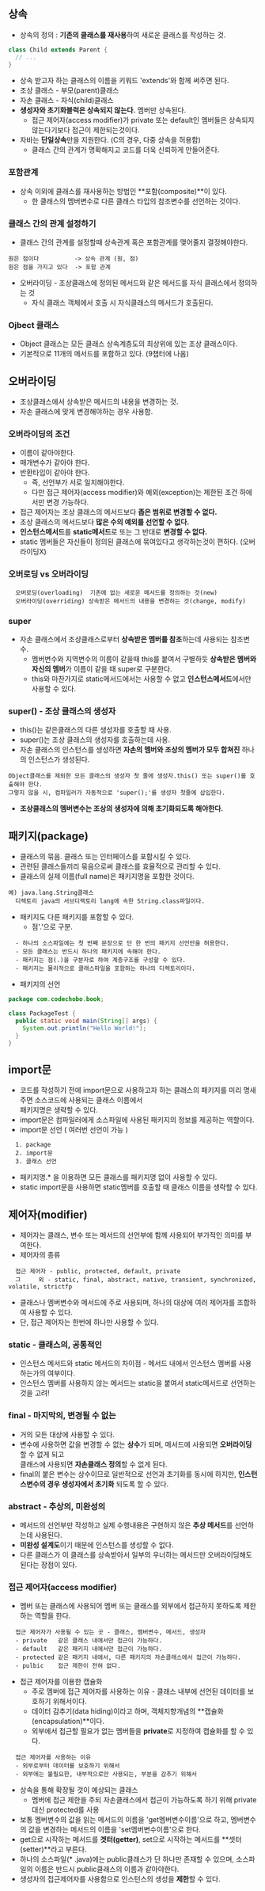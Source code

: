 ## 상속
* 상속의 정의 : **기존의 클래스를 재사용**하여 새로운 클래스를 작성하는 것.
```java
class Child extends Parent {
  // ...
}
```
* 상속 받고자 하는 클래스의 이름을 키워드 'extends'와 함께 써주면 된다.
* 조상 클래스 - 부모(parent)클래스
* 자손 클래스 - 자식(child)클래스
* **생성자와 초기화블럭은 상속되지 않는다.** 멤버만 상속된다.
  * 접근 제어자(access modifier)가 private 또는 default인 멤버들은 상속되지 않는다기보다 접근이 제한되는것이다.
* 자바는 **단일상속**만을 지원한다. (C의 경우, 다중 상속을 허용함)
  * 클래스 간의 관계가 명확해지고 코드를 더욱 신뢰하게 만들어준다.

### 포함관계
* 상속 이외에 클래스를 재사용하는 방법인 **포함(composite)**이 있다.
  * 한 클래스의 멤버변수로 다른 클래스 타입의 참조변수를 선언하는 것이다.

### 클래스 간의 관계 설정하기
* 클래스 간의 관계를 설정할때 상속관계 혹은 포함관계를 맺어줄지 결정해야한다.
```
원은 점이다          -> 상속 관계 (원, 점)
원은 점을 가지고 있다  -> 포함 관계
```
* 오버라이딩 - 조상클래스에 정의된 메서드와 같은 메서드를 자식 클래스에서 정의하는 것
  * 자식 클래스 객체에서 호출 시 자식클래스의 메서드가 호출된다.

### Ojbect 클래스
* Object 클래스는 모든 클래스 상속계층도의 최상위에 있는 조상 클래스이다.
* 기본적으로 11개의 메서드를 포함하고 있다. (9챕터에 나옴)

## 오버라이딩
* 조상클래스에서 상속받은 메서드의 내용을 변경하는 것.
* 자손 클래스에 맞게 변경해야하는 경우 사용함.

### 오버라이딩의 조건
* 이름이 같아야한다.
* 매개변수가 같아야 한다.
* 반환타입이 같아야 한다.
  * 즉, 선언부가 서로 일치해야한다.
  * 다만 접근 제어자(access modifier)와 예외(exception)는 제한된 조건 하에서만 변경 가능하다.
* 접근 제어자는 조상 클래스의 메서드보다 **좁은 범위로 변경할 수 없다.**
* 조상 클래스의 메서드보다 **많은 수의 예외를 선언할 수 없다.**
* **인스턴스메서드**를 **static메서드**로 또는 그 반대로 **변경할 수 없다.**
* static 멤버들은 자신들이 정의된 클래스에 묶여있다고 생각하는것이 편하다. (오버라이딩X)

### 오버로딩 vs 오버라이딩
```
  오버로딩(overloading)  기존에 없는 새로운 메서드를 정의하는 것(new)
  오버라이딩(overriding) 상속받은 메서드의 내용을 변경하는 것(change, modify)
```

### super
* 자손 클래스에서 조상클래스로부터 **상속받은 멤버를 참조**하는데 사용되는 참조변수.
  * 멤버변수와 지역변수의 이름이 같을때 this를 붙여서 구별하듯 **상속받은 멤버와 자신의 멤버**가 이름이 같을 때 super로 구분한다.
  * this와 마찬가지로 static메서드에서는 사용할 수 없고 **인스턴스메서드**에서만 사용할 수 있다.

### super() - 조상 클래스의 생성자
* this()는 같은클래스의 다른 생성자를 호출할 때 사용.
* super()는 조상 클래스의 생성자를 호출하는데 사용.
* 자손 클래스의 인스턴스를 생성하면 **자손의 멤버와 조상의 멤버가 모두 합쳐진** 하나의 인스턴스가 생성된다.
```
Object클래스를 제외한 모든 클래스의 생성자 첫 줄에 생성자.this() 또는 super()를 호출해야 한다.
그렇지 않을 시, 컴파일러가 자동적으로 'super();'를 생성자 첫줄에 삽입한다.
```
* **조상클래스의 멤버변수는 조상의 생성자에 의해 초기화되도록 해야한다.**

## 패키지(package)
* 클래스의 묶음. 클래스 또는 인터페이스를 포함시킬 수 있다.
* 관련된 클래스들끼리 묶음으로써 클래스를 효율적으로 관리할 수 있다.
* 클래스의 실제 이름(full name)은 패키지명을 포함한 것이다.
```
예) java.lang.String클래스
  디렉토리 java의 서브디렉토리 lang에 속한 String.class파일이다.
```
* 패키지도 다른 패키지를 포함할 수 있다.
  * 점'.'으로 구분.
```
  - 하나의 소스파일에는 첫 번째 문장으로 단 한 번의 패키지 선언만을 허용한다.
  - 모든 클래스는 반드시 하나의 패키지에 속해야 한다.
  - 패키지는 점(.)을 구분자로 하여 계층구조를 구성할 수 있다.
  - 패키지는 물리적으로 클래스파일을 포함하는 하나의 디렉토리이다.
```
* 패키지의 선언
```java
package com.codechobo.book;

class PackageTest {
  public static void main(String[] args) {
    System.out.println("Hello World!");
  }
}
```

## import문
* 코드를 작성하기 전에 import문으로 사용하고자 하는 클래스의 패키지를 미리 명새주면 소스코드에 사용되는 클래스 이름에서    
  패키지명은 생략할 수 있다.
* import문은 컴파일러에게 소스파일에 사용된 패키지의 정보를 제공하는 역할이다.
* import문 선언 ( 여러번 선언이 가능 )
```
  1. package
  2. import문
  3. 클래스 선언
```
* 패키지명.* 을 이용하면 모든 클래스를 패키지명 없이 사용할 수 있다.
* static import문을 사용하면 static멤버를 호출할 때 클래스 이름을 생략할 수 있다.

## 제어자(modifier)
* 제어자는 클래스, 변수 또는 메서드의 선언부에 함께 사용되어 부가적인 의미를 부여한다.
* 제어자의 종류
```
  접근 제어자 - public, protected, default, private
  그     외 - static, final, abstract, native, transient, synchronized, volatile, strictfp
```
* 클래스나 멤버변수와 메서드에 주로 사용되며, 하나의 대상에 여러 제어자를 조합하여 사용할 수 있다.
* 단, 접근 제어자는 한번에 하나만 사용할 수 있다.

### static - 클래스의, 공통적인
* 인스턴스 메서드와 static 메서드의 차이점 - 메서드 내에서 인스턴스 멤버를 사용하는가의 여부이다.
* 인스턴스 멤버를 사용하지 않는 메서드는 static을 붙여서 static메서드로 선언하는 것을 고려!

### final - 마지막의, 변경될 수 없는
* 거의 모든 대상에 사용할 수 있다.
* 변수에 사용하면 값을 변경할 수 없는 **상수**가 되며, 메서드에 사용되면 **오버라이딩**할 수 없게 되고    
  클래스에 사용되면 **자손클래스 정의**할 수 없게 된다.
* final의 붙은 변수는 상수이므로 일반적으로 선언과 초기화를 동시에 하지만, **인스턴스변수의 경우 생성자에서 초기화** 되도록 할 수 있다.

### abstract - 추상의, 미완성의
* 메서드의 선언부만 작성하고 실제 수행내용은 구현하지 않은 **추상 메서드**를 선언하는데 사용된다.
* **미완성 설계도**이기 때문에 인스턴스를 생성할 수 없다.
* 다른 클래스가 이 클래스를 상속받아서 일부의 우너하는 메서드만 오버라이딩해도 된다는 장점이 있다.

### 접근 제어자(access modifier)
* 멤버 또는 클래스에 사용되어 멤버 또는 클래스를 외부에서 접근하지 못하도록 제한하는 역할을 한다.
```
  접근 제어자가 사용될 수 있는 곳 - 클래스, 멤버변수, 메서드, 생성자
  - private   같은 클래스 내에서만 접근이 가능하다.
  - default   같은 패키지 내에서만 접근이 가능하다.
  - protected 같은 패키지 내에서, 다른 패키지의 자손클래스에서 접근이 가능하다.
  - pulbic    접근 제한이 전혀 없다.
```
* 접근 제어자를 이용한 캡슐화
  * 주로 멤버에 접근 제어자를 사용하는 이유 - 클래스 내부에 선언된 데이터를 보호하기 위해서이다.
  * 데이터 감추기(data hiding)이라고 하며, 객체지향개념의 **캡슐화(encapsulation)**이다.
  * 외부에서 접근할 필요가 없는 멤버들을 **private**로 지정하여 캡슐화를 할 수 있다.
```
  접근 제어자를 사용하는 이유
  - 외부로부터 데이터를 보호하기 위해서
  - 외부에는 불필요한, 내부적으로만 사용되는, 부분을 감추기 위해서
```
* 상속을 통해 확장될 것이 예상되는 클래스
  * 멤버에 접근 제한을 주되 자손클래스에서 접근이 가능하도록 하기 위해 private대신 protected를 사용
* 보통 멤버변수의 값을 읽는 메서드의 이름을 'get멤버변수이름'으로 하고, 멤버변수의 값을 변경하는 메서드의 이름을 'set멤버변수이름'으로 한다.
* get으로 시작하는 메서드를 **겟터(getter)**, set으로 시작하는 메서드를 **셋터(setter)**라고 부른다.
* 하나의 소스파일(* .java)에는 public클래스가 단 하나만 존재할 수 있으며, 소스파일의 이름은 반드시 public클래스의 이름과 같아야한다.
* 생성자의 접근제어자를 사용함으로 인스턴스의 생성을 **제한**할 수 있다.


